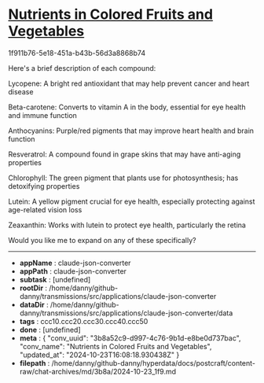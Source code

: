 # [Nutrients in Colored Fruits and Vegetables](https://claude.ai/chat/3b8a52c9-d997-4c76-9b1d-e8be0d737bac)

1f911b76-5e18-451a-b43b-56d3a8868b74

 Here's a brief description of each compound:

Lycopene: A bright red antioxidant that may help prevent cancer and heart disease

Beta-carotene: Converts to vitamin A in the body, essential for eye health and immune function

Anthocyanins: Purple/red pigments that may improve heart health and brain function

Resveratrol: A compound found in grape skins that may have anti-aging properties

Chlorophyll: The green pigment that plants use for photosynthesis; has detoxifying properties

Lutein: A yellow pigment crucial for eye health, especially protecting against age-related vision loss

Zeaxanthin: Works with lutein to protect eye health, particularly the retina

Would you like me to expand on any of these specifically?

---

* **appName** : claude-json-converter
* **appPath** : claude-json-converter
* **subtask** : [undefined]
* **rootDir** : /home/danny/github-danny/transmissions/src/applications/claude-json-converter
* **dataDir** : /home/danny/github-danny/transmissions/src/applications/claude-json-converter/data
* **tags** : ccc10.ccc20.ccc30.ccc40.ccc50
* **done** : [undefined]
* **meta** : {
  "conv_uuid": "3b8a52c9-d997-4c76-9b1d-e8be0d737bac",
  "conv_name": "Nutrients in Colored Fruits and Vegetables",
  "updated_at": "2024-10-23T16:08:18.930438Z"
}
* **filepath** : /home/danny/github-danny/hyperdata/docs/postcraft/content-raw/chat-archives/md/3b8a/2024-10-23_1f9.md